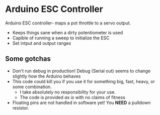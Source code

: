 # Arduino ESC Controller


Arduino ESC controller- maps a pot throttle to a servo output.

 - Keeps things sane when a dirty potentiometer is used
 - Capible of running a sweep to initialize the ESC
 - Set intput and output ranges


## Some gotchas
 
 - Don't run debug in production! Debug (Serial out) seems to change slightly how the Arduino behaves
 - This code could kill you if you use it for something big, fast, heavy, or some combination.
   - I take absolutely no responsibility for your use.
   - The code is provided *as is* with no claims of fitness
 - Floating pins are not handled in software yet! You **NEED** a pulldown resistor.
